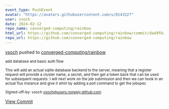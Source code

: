 ```yaml
---
event_type: PushEvent
avatar: "https://avatars.githubusercontent.com/u/814322?"
user: vsoch
date: 2024-02-12
repo_name: converged-computing/rainbow
html_url: https://github.com/converged-computing/rainbow/commit/da49f6a288bfa3edac38b67d2c531a6989666444
repo_url: https://github.com/converged-computing/rainbow
---
```


<a href='https://github.com/vsoch' target='_blank'>vsoch</a> pushed to <a href='https://github.com/converged-computing/rainbow' target='_blank'>converged-computing/rainbow</a>

<small>add database and basic auth flow

This will add an actual sqlite database backend to the server,
meaning that a register request will provide a cluster name,
a secret, and then get a token back that can be used for
subsequent requests. I will next work on the job submission
and then we can hook in an actual flux instance and give it
whirl by adding a poll command to get the jobspec

Signed-off-by: vsoch <vsoch@users.noreply.github.com></small>

<a href='https://github.com/converged-computing/rainbow/commit/da49f6a288bfa3edac38b67d2c531a6989666444' target='_blank'>View Commit</a>